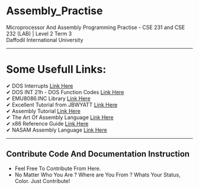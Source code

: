 # Assembly_Practise
Microprocessor And Assembly Programming Practise - CSE 231 and CSE 232 (LAB) | Level 2 Term 3
</br> Daffodil International University 

<hr> 

# Some Usefull Links:

✔ DOS Interrupts [Link Here](https://www.csc.depauw.edu/~bhoward/asmtut/asmtut12.html) </br>
✔ DOS INT 21h - DOS Function Codes [Link Here](http://spike.scu.edu.au/~barry/interrupts.html) <br>
✔ EMU8086.INC Library [Link Here](https://jbwyatt.com/253/emu/asm_tutorial_05.html) <br>
✔ Excellent Tutorial from JBWYATT [Link Here](https://jbwyatt.com/253/emu/) <br>
✔ Assembly Tutorial [Link Here](http://faculty.kfupm.edu.sa/COE/shazli/coe205/Help/) <br>
✔ The Art Of Assembly Language [Link Here](http://www.plantation-productions.com/Webster/www.artofasm.com/index.html) <br>
✔ x86 Reference Guide [Link Here](https://www.cs.virginia.edu/~evans/cs216/guides/x86.html) <br>
✔ NASAM Assembly Language [Link Here](https://asmtutor.com/) <br>




<hr>

## Contribute Code And Documentation Instruction
 - Feel Free To Contribute From Here.
 - No Matter Who You Are ? Where are You From ? Whats Your Status, Color. Just Contribute! 


